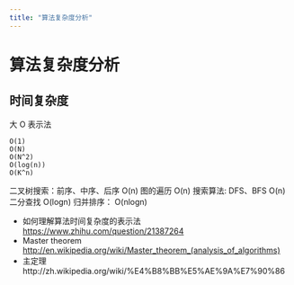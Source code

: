 ```yaml
---
title: "算法复杂度分析"
---
```


# 算法复杂度分析

## 时间复杂度

大 O 表示法

```
O(1)
O(N)
O(N^2)
O(log(n))
O(K^n)
```

二叉树搜索：前序、中序、后序 O(n)
图的遍历 O(n)
搜索算法: DFS、BFS O(n)
二分查找 O(logn)
归并排序： O(nlogn)

-   如何理解算法时间复杂度的表示法 https://www.zhihu.com/question/21387264
-   Master theorem http://en.wikipedia.org/wiki/Master_theorem_(analysis_of_algorithms)
-   主定理http://zh.wikipedia.org/wiki/%E4%B8%BB%E5%AE%9A%E7%90%86
